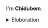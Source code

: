 I'm **Chidubem**. 

<details>
<summary>Eloboration</summary>

Hi, I'm Ndukwe Chidubem. A student and Undergrad Mechatronics engineer, interested in in-depth AI concepts and its applications.

## 🚀 Quick Facts

- 🎓 Studying Mechatronics Engineering in university.
- 🌐 Exploring Artificial Intelligence outside of the university.
- 🎧 Lex Fridman and Steve Bartley (DOAC) are my current podcast hosts.
- 📚 I read a lot.
- 💻 Most of my time is spent studying and programming and playing chess.

## 📬 Get in Touch

- [LinkedIn](https://www.linkedin.com/in/chidubem-ndukwe-b8778920a/)
- [website](https://duks31.github.io/)
- [medium](https://medium.com/@chidubemndukwe)

</details>
